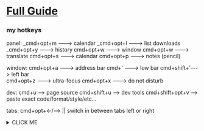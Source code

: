 # [Full Guide](https://github.com/aharo24/opensource/blob/main/dotfiles/vivaldi.md)


### my hotkeys
panel:
	_cmd+opt+m ---> calendar
	_cmd+opt+l ---> list downloads
	_cmd+opt+y ---> history
	cmd+opt+w ---> window
	cmd+opt+w ---> translate
	cmd+opt+s ---> calendar
	cmd+opt+p ---> notes (pencil)


window:
	cmd+opt+a  ---> address bar
	cmd+'      ---> low bar
	cmd+shift+'---> left bar  
	cmd+opt+z  ---> ultra-focus
	cmd+opt+x  ---> do not disturb


dev:
	cmd+u         -->  page source 
	cmd+shift+u   -->  dev tools
	cmd+shift+opt+v --> paste exact code/format/style/etc...

tabs:
	cmd+opt+<-/--> || switch in between tabs left or right



<details><summary>CLICK ME</summary>
<p>

#### We can hide anything, even code!

```ruby
   puts "Hello World"
```

</p>
</details>